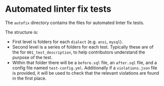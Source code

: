 # Automated linter fix tests

The `autofix` directory contains the files for automated linter fix tests.

The structure is:
- First level is folders for each `dialect` (e.g. `ansi`, `mysql`).
- Second level is a series of folders for each test. Typically these
  are of the for `001_test_description`, to help contributors
  understand the purpose of the test.
- Within that folder there will be a `before.sql` file, an `after.sql`
  file, and a config file named `test-config.yml`. Additionally if a
  `violations.json` file is provided, it will be used to check that the
  relevant violations are found in the first place.

